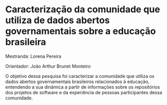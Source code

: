 # Caracterização da comunidade que utiliza de dados abertos governamentais sobre a educação brasileira

Mestranda: Lorena Pereira

Orientador: João Arthur Brunet Monteiro

O objetivo dessa pesquisa foi caracterizar a comunidade que utiliza os dados abertos governamentais brasileiros relacionados à educação, entendendo a sua dinâmica a partir de informações sobre os repositórios dos projetos de software e da experiência de pessoas participantes dessa comunidade.
